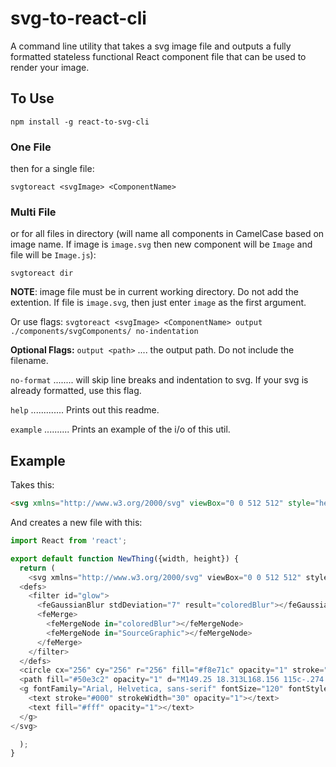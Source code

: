 # svg-to-react-cli
A command line utility that takes a svg image file and outputs a fully formatted stateless functional React component file that can be used to render your image.

## To Use
`npm install -g react-to-svg-cli`

### One File

then for a single file:

`svgtoreact <svgImage> <ComponentName>`

### Multi File

or for all files in directory (will name all components in CamelCase based on image name. If image is `image.svg` then new component will be `Image` and file will be `Image.js`):

`svgtoreact dir`

**NOTE**: image file must be in current working directory. Do not add the extention. If file is `image.svg`, then just enter `image` as the first argument.

Or use flags: `svgtoreact <svgImage> <ComponentName> output ./components/svgComponents/ no-indentation`
  
**Optional Flags:**
`output <path>` .... the output path. Do not include the filename.

`no-format` ........ will skip line breaks and indentation to svg. If your svg is already formatted, use this flag.

`help` ............. Prints out this readme.

`example` .......... Prints an example of the i/o of this util.

## Example

Takes this:
```html
<svg xmlns="http://www.w3.org/2000/svg" viewBox="0 0 512 512" style="height: 512px; width: 512px;"><defs><filter id="glow"><feGaussianBlur stdDeviation="7" result="coloredBlur"></feGaussianBlur><feMerge><feMergeNode in="coloredBlur"></feMergeNode><feMergeNode in="SourceGraphic"></feMergeNode></feMerge></filter></defs><circle cx="256" cy="256" r="256" fill="#f5a623" opacity="1" stroke="#fff" stroke-width="0"></circle><path fill="#000000" opacity="1" d="M363.783 23.545c-9.782.057-16.583 3.047-20.744 10.22-17.51 30.18-38.432 61.645-48.552 97.245 2.836.83 5.635 1.787 8.373 2.853 7.353 2.863 14.38 6.482 20.542 10.858 27.534-25.542 58.165-45.21 87.45-65.462 11.356-7.854 12.273-13.584 10.183-20.83-2.09-7.246-9.868-16.365-20.525-23.176-10.658-6.81-23.87-11.33-34.73-11.68-.68-.022-1.345-.03-1.997-.027zm-68.998.746c-10.02-.182-17.792 6.393-23.924 20.24-8.94 20.194-10.212 53.436-1.446 83.185.156-.008.31-.023.467-.03 1.99-.087 3.99-.072 6 .03 9.436-34.822 27.966-64.72 44.013-91.528-10.31-8.496-18.874-11.782-25.108-11.896zM197.5 82.5L187 97.97c14.82 10.04 29.056 19.725 39.813 31.374 3.916 4.24 7.37 8.722 10.31 13.607 3.77-4.73 8.51-8.378 13.69-10.792.407-.188.82-.355 1.228-.53-3.423-5.44-7.304-10.418-11.51-14.972C227.765 102.83 212.29 92.52 197.5 82.5zm223.77 12.27c-29.255 20.228-58.575 39.152-84.348 62.78.438.576.848 1.168 1.258 1.76 20.68-6.75 49.486-15.333 73.916-19.41 11.484-1.916 15.66-6.552 17.574-13.228 1.914-6.676.447-16.71-5.316-26.983-.924-1.647-1.96-3.29-3.083-4.92zm-223.938 47.87c-14.95.2-29.732 4.3-43.957 12.766l9.563 16.03c21.657-12.89 42.626-14.133 65.232-4.563.52-5.592 1.765-10.66 3.728-15.21.35-.806.73-1.586 1.123-2.354-11.87-4.52-23.83-6.827-35.688-6.67zm75.8 3.934c-5.578-.083-10.597.742-14.427 2.526-4.377 2.038-7.466 4.914-9.648 9.97-.884 2.047-1.572 4.54-1.985 7.494.456-.007.91-.03 1.365-.033 16.053-.084 32.587 2.77 49.313 9.19 7.714 2.96 15.062 7.453 22.047 13.184 3.217-2.445 4.99-4.72 5.773-6.535 1.21-2.798 1.095-5.184-.634-8.82-3.46-7.275-15.207-16.955-28.856-22.27-6.824-2.658-13.98-4.224-20.523-4.614-.818-.05-1.627-.08-2.424-.092zm-24.757 38.457c-22.982.075-44.722 7.386-65 19.782-32.445 19.835-60.565 53.124-80.344 90.032-19.777 36.908-31.133 77.41-31.186 110.53-.053 33.06 10.26 57.27 32.812 67.782.043.02.082.043.125.063h.032c24.872 11.51 65.616 19.337 108.407 20.092 42.79.756 87.79-5.457 121.874-20.187 21.96-9.49 34.545-28.452 40.5-54.156 5.954-25.705 4.518-57.657-2.375-89.314-6.894-31.657-19.2-63.06-34.095-87.875-14.894-24.814-32.614-42.664-48.063-48.593-14.664-5.627-28.898-8.2-42.687-8.156z" transform="translate(25.6, 25.6) scale(0.9, 0.9) rotate(0, 256, 256)" clip-path="false" filter="url(#glow)"></path><g font-family="Arial, Helvetica, sans-serif" font-size="120" font-style="normal" font-weight="bold" text-anchor="middle" class="" transform="translate(256,300)" style="touch-action: none;"><text stroke="#000" stroke-width="30" opacity="1"></text><text fill="#fff" opacity="1"></text></g></svg>
```
And creates a new file with this:

```javascript
import React from 'react';

export default function NewThing({width, height}) {
  return (
    <svg xmlns="http://www.w3.org/2000/svg" viewBox="0 0 512 512" style={height: "512px", width: "512px" height={height} width={width}}>
  <defs>
    <filter id="glow">
      <feGaussianBlur stdDeviation="7" result="coloredBlur"></feGaussianBlur>
      <feMerge>
        <feMergeNode in="coloredBlur"></feMergeNode>
        <feMergeNode in="SourceGraphic"></feMergeNode>
      </feMerge>
    </filter>
  </defs>
  <circle cx="256" cy="256" r="256" fill="#f8e71c" opacity="1" stroke="#fff" strokeWidth="0"></circle>
  <path fill="#50e3c2" opacity="1" d="M149.25 18.313L168.156 115c-.274.174-.54.356-.812.53L94 97.876l17.47 74.22c-.655 1.046-1.306 2.093-1.94 3.155l-91.28-8.875 73 51.156c-.808 2.82-1.546 5.658-2.22 8.532l-64.53 40 63.906 39.22c.28 1.282.57 2.57.875 3.843l-46.468 36.563 55.97-7.907c3.506 8.184 7.588 16.056 12.218 23.564l-17 72.344 64.344-15.47-9.094 75.563 52.188-58.06c7.553 2.82 15.352 5.14 23.343 6.936l37.407 61.094L299 443.656c5.876-1.156 11.655-2.6 17.313-4.312l29.406 31.03-5.47-40.187c7.902-3.694 15.49-7.96 22.72-12.718l67.405 16.217-15.906-67.656c5.62-8.506 10.555-17.504 14.686-26.936l47.563 6.594-39.095-30.438c1.175-4.23 2.192-8.526 3.063-12.875l59.187-36.313-59.75-37.03c-1.686-7.793-3.87-15.397-6.53-22.782l59.5-47.656-73.94 17.03c-1.645-2.777-3.367-5.507-5.155-8.186l16.375-69.563-70.344 16.938c-5.638-3.56-11.49-6.824-17.53-9.75l3.22-63.376-37.22 51c-2.527-.64-5.088-1.215-7.656-1.75l-38.656-63.156-39.282 64.19c-4.772 1.127-9.475 2.438-14.094 3.936L149.25 18.312zm115 88.874c88.423 0 159.875 71.484 159.875 159.907 0 88.423-71.452 159.875-159.875 159.875s-159.906-71.453-159.906-159.876 71.483-159.906 159.906-159.906zm49.03 44.157c-5.278.115-10.207 2.383-16.936 9.562l-6.563 7-6.81-6.72c-7.39-7.28-13.218-9.29-19.126-9.03-5.91.26-12.856 3.336-20.625 9.625l-6.22 5.032-5.906-5.343c-8.9-8.053-16.485-10.44-23.75-10.064-5.288.273-10.775 2.265-16.25 5.75l40.97 73.688c15.445 9.445 47.003 13.015 68.717 2.094l39.626-73.375c-7.51-3.063-14.258-6.202-20.094-7.407-2.112-.436-4.07-.755-5.968-.812-.356-.01-.71-.008-1.063 0zm-90 96.187c-18.017 12.748-32.488 34.71-38.093 66.876-5.436 31.197 3.127 52.266 18.282 66.625 15.154 14.36 37.9 21.77 61 21.47 23.098-.3 46.134-8.31 61.624-22.938 15.49-14.626 24.25-35.456 19.28-65.218-5.132-30.736-18.383-52.115-35.155-65.063-28.498 15.077-64.154 11.872-86.94-1.75z" transform="translate(25.6, 25.6) scale(0.9, 0.9) rotate(0, 256, 256)" clipPath="false" filter="url(#glow)"></path>
  <g fontFamily="Arial, Helvetica, sans-serif" fontSize="120" fontStyle="normal" fontWeight="bold" textAnchor="middle" class="" transform="translate(256,300)" style={touchAction: "none"}>
    <text stroke="#000" strokeWidth="30" opacity="1"></text>
    <text fill="#fff" opacity="1"></text>
  </g>
</svg>

  );
}
```
